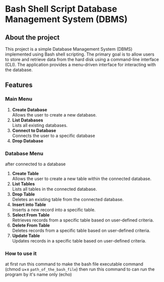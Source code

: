 # Bash Shell Script Database Management System (DBMS)

## About the project
This project is a simple Database Management System (DBMS) implemented using Bash shell scripting. The primary goal is to allow users to store and retrieve data from the hard disk using a command-line interface (CLI). The application provides a menu-driven interface for interacting with the database.

## Features

### Main Menu
1. **Create Database**  
   Allows the user to create a new database.
2. **List Databases**  
   Lists all existing databases.
3. **Connect to Database**  
   Connects the user to a specific database
4. **Drop Database**  

### Database Menu
after connected to a database

1. **Create Table**  
   Allows the user to create a new table within the connected database.
2. **List Tables**  
   Lists all tables in the connected database.
3. **Drop Table**  
   Deletes an existing table from the connected database.
4. **Insert into Table**  
   Inserts a new record into a specific table.
5. **Select From Table**  
   Retrieves records from a specific table based on user-defined criteria.
6. **Delete From Table**  
   Deletes records from a specific table based on user-defined criteria.
7. **Update Table**  
   Updates records in a specific table based on user-defined criteria.
### How to use it

at first run this command to make the bash file executable command (chmod u+x `path_of_the_bash_file`)
then run this command to can run the program by it's name only (echo)
